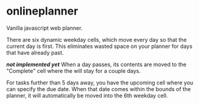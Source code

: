 # onlineplanner
Vanilla javascript web planner.

There are six dynamic weekday cells, which move every day so that the current day is first.
This eliminates wasted space on your planner for days that have already past.

***not implemented yet***
When a day passes, its contents are moved to the "Complete" cell where the will stay
for a couple days.

For tasks further than 5 days away, you have the upcoming cell where you can specify the
due date. When that date comes within the bounds of the planner, it will automatically be
moved into the 6th weekday cell.
